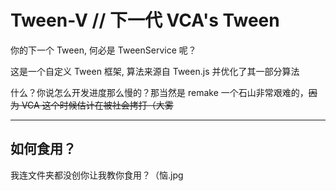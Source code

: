 # Tween-V // 下一代 VCA's Tween

你的下一个 Tween, 何必是 TweenService 呢？

这是一个自定义 Tween 框架, 算法来源自 Tween.js 并优化了其一部分算法

什么？你说怎么开发进度那么慢的？那当然是 remake 一个石山非常艰难的，~~因为 VCA 这个时候估计在被社会拷打（大雾~~

---

## 如何食用？

我连文件夹都没创你让我教你食用？（恼.jpg